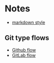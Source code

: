 # Notes

- [markdown style](https://github.com/adam-p/markdown-here/wiki/Markdown-Cheatsheet)

## Git type flows

- [Github flow](https://githubflow.github.io/)
- [GitLab flow](https://about.gitlab.com/blog/2014/09/29/gitlab-flow/)
